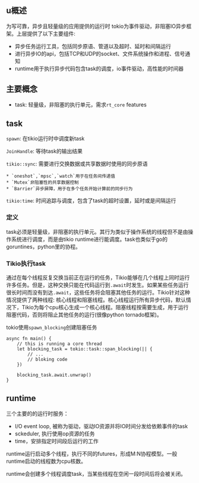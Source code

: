 ## u概述
为写可靠，异步且轻量级的应用提供的运行时
tokio为事件驱动，非阻塞IO异步框架。上层提供了以下主要组件:
* 异步任务运行工具，包括同步原语、管道以及超时、延时和间隔运行
* 进行异步IO的api，包括TCP和UDP的socket、文件系统操作和进程、信号通知
* runtime用于执行异步代码包含task的调度，io事件驱动，高性能的时间器

## 主要概念
* task: 轻量级，非阻塞的执行单元，需求`rt_core` features

## task

`spawn`:  在tikio运行时中调度新task

`JoinHandle`: 等待task的输出结果

`tikio::sync`: 需要进行交换数据或共享数据时使用的同步原语

	* `oneshot`,`mpsc`,`watch`用于在任务间传递值
	* `Mutex`非阻塞性的共享数据控制
	* `Barrier`异步屏障，用于在多个任务开始计算前的同步行为

`tikio:time`: 时间追踪与调度，包含了task的超时设置，延时或是间隔运行

### 定义

task必须是轻量级，非阻塞的执行单元。其行为类似于操作系统的线程但不是由操作系统进行调度，而是由tikio runtime进行能调度。task也类似于go的goruntines，python里的协程。


### Tikio执行task

通过在每个线程反复交换当前正在运行的任务，Tikio能够在几个线程上同时运行许多任务。但是，这种交换只能在代码运行到`.await`时发生。如果某些任务运行很长时间而没有到达`.await`，这些任务将会阻塞其他任务的运行。Tikio针对这种情况提供了两种线程: 核心线程和阻塞线程。核心线程运行所有异步代码，默认情况下，Tikio为每个cpu核心生成一个核心线程。阻塞线程按需要生成，用于运行阻塞代码，否则将阻止其他任务的运行(很像python tornado框架)。

tokio使用`spawn_blocking`创建阻塞任务

```
async fn main() {
	// this is running a core thread 
	let blocking_task = tokio::task::span_blocking(|| {
		// ... 
		// bloking code
	})
	
	blocking_task.await.unwrap()
}
```

## runtime

三个主要的的运行时服务：

* I/O event loop, 被称为驱动，驱动IO资源并将IO时间分发给依赖事件的task
* sckeduler, 执行使用op资源的任务
* time，安排指定时间段后运行的工作

runtime运行启动多个线程，执行不同的futures，形成M:N协程模型。一般runtime启动的线程数为cpu核数。

runtime会创建多个线程调度task，当某些线程在空闲一段时间后将会被关闭。


